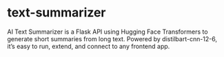 # text-summarizer
 AI Text Summarizer is a Flask API using Hugging Face Transformers to generate short summaries from long text. Powered by distilbart-cnn-12-6, it’s easy to run, extend, and connect to any frontend app.
